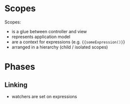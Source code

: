 # Scopes

Scopes:
- is a glue between controller and view
- represents application model
- are a context for expressions (e.g. `{{someExpression()}`}
- arranged in a hierarchy (child / isolated scopes)

# Phases

## Linking

- watchers are set on expressions


